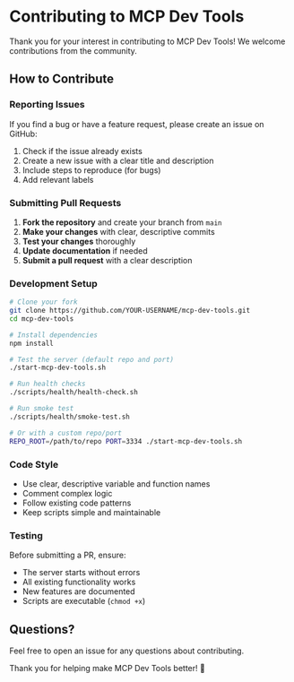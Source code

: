 # Contributing to MCP Dev Tools

Thank you for your interest in contributing to MCP Dev Tools! We welcome contributions from the community.

## How to Contribute

### Reporting Issues

If you find a bug or have a feature request, please create an issue on GitHub:
1. Check if the issue already exists
2. Create a new issue with a clear title and description
3. Include steps to reproduce (for bugs)
4. Add relevant labels

### Submitting Pull Requests

1. **Fork the repository** and create your branch from `main`
2. **Make your changes** with clear, descriptive commits
3. **Test your changes** thoroughly
4. **Update documentation** if needed
5. **Submit a pull request** with a clear description

### Development Setup

```bash
# Clone your fork
git clone https://github.com/YOUR-USERNAME/mcp-dev-tools.git
cd mcp-dev-tools

# Install dependencies
npm install

# Test the server (default repo and port)
./start-mcp-dev-tools.sh

# Run health checks
./scripts/health/health-check.sh

# Run smoke test
./scripts/health/smoke-test.sh

# Or with a custom repo/port
REPO_ROOT=/path/to/repo PORT=3334 ./start-mcp-dev-tools.sh
```

### Code Style

- Use clear, descriptive variable and function names
- Comment complex logic
- Follow existing code patterns
- Keep scripts simple and maintainable

### Testing

Before submitting a PR, ensure:
- The server starts without errors
- All existing functionality works
- New features are documented
- Scripts are executable (`chmod +x`)

## Questions?

Feel free to open an issue for any questions about contributing.

Thank you for helping make MCP Dev Tools better! 🚀
